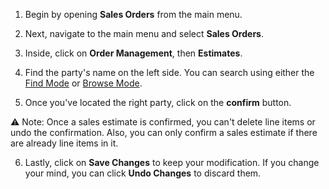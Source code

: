 1. Begin by opening **Sales Orders** from the main menu. 

2. Next, navigate to the main menu and select **Sales Orders**.

3. Inside, click on **Order Management**, then **Estimates**.

4. Find the party's name on the left side. You can search using either the [Find Mode](Find%20Mode.md) or [Browse Mode](Browse%20Mode.md).

5. Once you've located the right party, click on the **confirm** button. 

⚠️ Note: Once a sales estimate is confirmed, you can't delete line items or undo the confirmation. Also, you can only confirm a sales estimate if there are already line items in it.

6. Lastly, click on **Save Changes** to keep your modification. If you change your mind, you can click **Undo Changes** to discard them.
